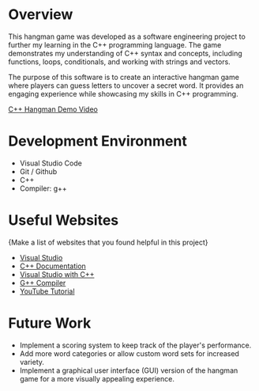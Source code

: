 # Overview

This hangman game was developed as a software engineering project to further my learning in the C++ programming language. The game demonstrates my understanding of C++ syntax and concepts, including functions, loops, conditionals, and working with strings and vectors.

The purpose of this software is to create an interactive hangman game where players can guess letters to uncover a secret word. It provides an engaging experience while showcasing my skills in C++ programming.


[C++ Hangman Demo Video](https://youtu.be/QQu0vTVbpHQ)

# Development Environment

* Visual Studio Code
* Git / Github
* C++
* Compiler: g++

# Useful Websites

{Make a list of websites that you found helpful in this project}

* [Visual Studio](https://code.visualstudio.com/)
* [C++ Documentation](https://devdocs.io/cpp/)
* [Visual Studio with C++](https://code.visualstudio.com/docs/cpp/config-mingw)
* [G++ Compiler](https://www.msys2.org/)
* [YouTube Tutorial](https://www.youtube.com/watch?v=522VxAk4GoI)


# Future Work

- Implement a scoring system to keep track of the player's performance.
- Add more word categories or allow custom word sets for increased variety.
- Implement a graphical user interface (GUI) version of the hangman game for a more visually appealing experience.